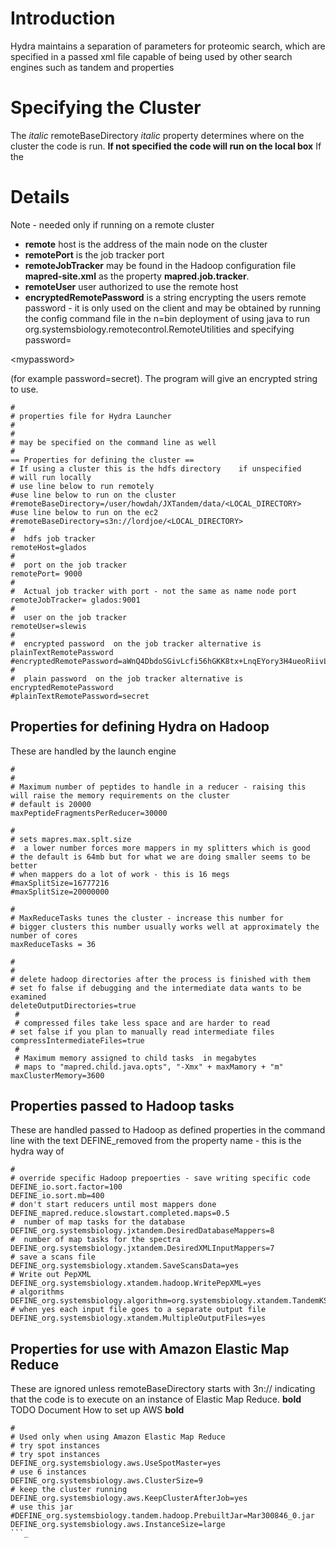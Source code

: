 # Introduction #

Hydra maintains a separation of parameters for proteomic search, which are specified in a passed xml file capable of being used by other search engines such as tandem and properties

# Specifying the Cluster #

The  _italic_ remoteBaseDirectory _italic_ property determines where on the cluster the code is run.
**If not specified the code will run on the local box** If the

# Details #
Note - needed only if running on a remote cluster
  * **remote** host is the address of the main node on the cluster
  * **remotePort** is the job tracker port
  * **remoteJobTracker** may be found in the Hadoop configuration file **mapred-site.xml** as the property **mapred.job.tracker**.
  * **remoteUser** user authorized to use the remote host
  * **encryptedRemotePassword** is a string encrypting the users remote password - it is only used on the client and may be obtained by running the config command file in the n=bin deployment of using java to run org.systemsbiology.remotecontrol.RemoteUtilities and specifying password=

&lt;mypassword&gt;

 (for example password=secret). The program will give an encrypted string to use.
```
#
# properties file for Hydra Launcher
#
#
# may be specified on the command line as well
#
== Properties for defining the cluster == 
# If using a cluster this is the hdfs directory    if unspecified
# will run locally
# use line below to run remotely
#use line below to run on the cluster
#remoteBaseDirectory=/user/howdah/JXTandem/data/<LOCAL_DIRECTORY>
#use line below to run on the ec2
#remoteBaseDirectory=s3n://lordjoe/<LOCAL_DIRECTORY>
#
#  hdfs job tracker
remoteHost=glados
#
#  port on the job tracker
remotePort= 9000
#
#  Actual job tracker with port - not the same as name node port
remoteJobTracker= glados:9001
#
#  user on the job tracker
remoteUser=slewis
#
#  encrypted password  on the job tracker alternative is plainTextRemotePassword
#encryptedRemotePassword=aWnQ4DbdoSGivLcfi56hGKK8tx+LnqEYory3H4ueoRiivLcfi56hGA==
#
#  plain password  on the job tracker alternative is encryptedRemotePassword
#plainTextRemotePassword=secret
```

## Properties for defining Hydra on Hadoop ##
These are handled by the launch engine
```
#
#
# Maximum number of peptides to handle in a reducer - raising this will raise the memory requirements on the cluster
# default is 20000
maxPeptideFragmentsPerReducer=30000

#
# sets mapres.max.splt.size
#  a lower number forces more mappers in my splitters which is good
# the default is 64mb but for what we are doing smaller seems to be better
# when mappers do a lot of work - this is 16 megs
#maxSplitSize=16777216
#maxSplitSize=20000000

#
# MaxReduceTasks tunes the cluster - increase this number for
# bigger clusters this number usually works well at approximately the number of cores
maxReduceTasks = 36

#
#
# delete hadoop directories after the process is finished with them
# set fo false if debugging and the intermediate data wants to be examined
deleteOutputDirectories=true
 #
 # compressed files take less space and are harder to read
# set false if you plan to manually read intermediate files
compressIntermediateFiles=true
 #
 # Maximum memory assigned to child tasks  in megabytes
 # maps to "mapred.child.java.opts", "-Xmx" + maxMamory + "m"
maxClusterMemory=3600
```


## Properties passed to Hadoop tasks ##
These are handled passed to Hadoop as defined properties in the command line with the text DEFINE_removed from the property name - this is the
hydra way of
```
#
# override specific Hadoop prepoerties - save writing specific code
DEFINE_io.sort.factor=100
DEFINE_io.sort.mb=400
# don't start reducers until most mappers done
DEFINE_mapred.reduce.slowstart.completed.maps=0.5
#  number of map tasks for the database
DEFINE_org.systemsbiology.jxtandem.DesiredDatabaseMappers=8
#  number of map tasks for the spectra
DEFINE_org.systemsbiology.jxtandem.DesiredXMLInputMappers=7
# save a scans file
DEFINE_org.systemsbiology.xtandem.SaveScansData=yes
# Write out PepXML
DEFINE_org.systemsbiology.xtandem.hadoop.WritePepXML=yes
# algorithms
DEFINE_org.systemsbiology.algorithm=org.systemsbiology.xtandem.TandemKScoringAlgorithm;org.systemsbiology.xtandem.probidx.ProbIdScoringAlgorithm
# when yes each input file goes to a separate output file
DEFINE_org.systemsbiology.xtandem.MultipleOutputFiles=yes
```
## Properties for use with  Amazon Elastic Map Reduce ##
These are ignored unless remoteBaseDirectory starts with 3n://
indicating that the code is to execute on an instance of Elastic Map Reduce.
**bold** TODO Document How to set up AWS **bold**
```
#
# Used only when using Amazon Elastic Map Reduce
# try spot instances
# try spot instances
DEFINE_org.systemsbiology.aws.UseSpotMaster=yes
# use 6 instances
DEFINE_org.systemsbiology.aws.ClusterSize=9
# keep the cluster running
DEFINE_org.systemsbiology.aws.KeepClusterAfterJob=yes
# use this jar
#DEFINE_org.systemsbiology.tandem.hadoop.PrebuiltJar=Mar300846_0.jar
DEFINE_org.systemsbiology.aws.InstanceSize=large
```_
